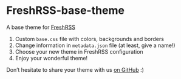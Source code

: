 FreshRSS-base-theme
===================

A base theme for [FreshRSS](https://freshrss.org)

1. Custom ```base.css``` file with colors, backgrounds and borders
2. Change information in ```metadata.json``` file (at least, give a name!)
3. Choose your new theme in FreshRSS configuration
4. Enjoy your wonderful theme!

Don’t hesitate to share your theme with us [on GitHub](https://github.com/FreshRSS/FreshRSS/issues) :)

